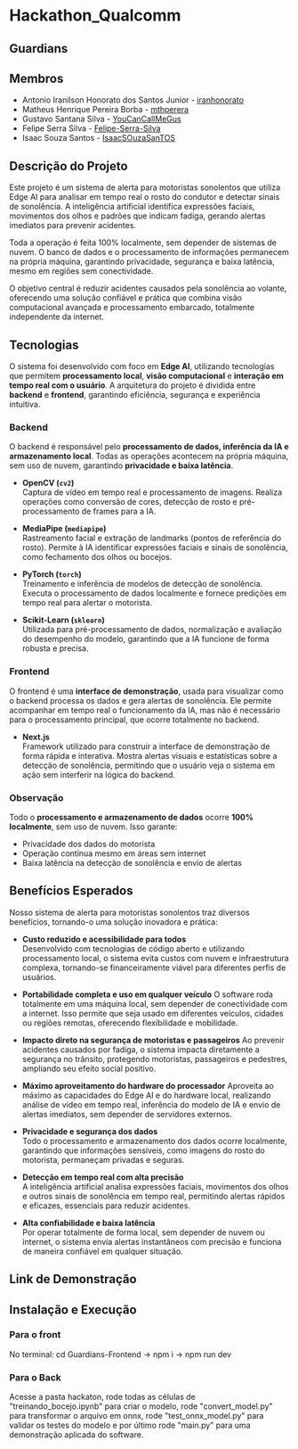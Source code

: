 # Hackathon_Qualcomm

## Guardians

## Membros
- Antonio Iranilson Honorato dos Santos Junior - [iranhonorato](https://github.com/iranhonorato)
- Matheus Henrique Pereira Borba - [mthperera](https://github.com/mthperera)
- Gustavo Santana Silva - [YouCanCallMeGus](https://github.com/YouCanCallMeGus)
- Felipe Serra Silva - [Felipe-Serra-Silva](https://github.com/Felipe-Serra-Silva)
- Isaac Souza Santos - [IsaacSOuzaSanTOS](https://github.com/IsaacSOuzaSanTOS)

## Descrição do Projeto

Este projeto é um sistema de alerta para motoristas sonolentos que utiliza Edge AI para analisar em tempo real o rosto do condutor e detectar sinais de sonolência. A inteligência artificial identifica expressões faciais, movimentos dos olhos e padrões que indicam fadiga, gerando alertas imediatos para prevenir acidentes.

Toda a operação é feita 100% localmente, sem depender de sistemas de nuvem. O banco de dados e o processamento de informações permanecem na própria máquina, garantindo privacidade, segurança e baixa latência, mesmo em regiões sem conectividade.

O objetivo central é reduzir acidentes causados pela sonolência ao volante, oferecendo uma solução confiável e prática que combina visão computacional avançada e processamento embarcado, totalmente independente da internet.

## Tecnologias

O sistema foi desenvolvido com foco em **Edge AI**, utilizando tecnologias que permitem **processamento local**, **visão computacional** e **interação em tempo real com o usuário**. A arquitetura do projeto é dividida entre **backend** e **frontend**, garantindo eficiência, segurança e experiência intuitiva.

### Backend

O backend é responsável pelo **processamento de dados, inferência da IA e armazenamento local**. Todas as operações acontecem na própria máquina, sem uso de nuvem, garantindo **privacidade e baixa latência**.

- **OpenCV (`cv2`)**  
  Captura de vídeo em tempo real e processamento de imagens. Realiza operações como conversão de cores, detecção de rosto e pré-processamento de frames para a IA.

- **MediaPipe (`mediapipe`)**  
  Rastreamento facial e extração de landmarks (pontos de referência do rosto). Permite à IA identificar expressões faciais e sinais de sonolência, como fechamento dos olhos ou bocejos.

- **PyTorch (`torch`)**  
  Treinamento e inferência de modelos de detecção de sonolência. Executa o processamento de dados localmente e fornece predições em tempo real para alertar o motorista.

- **Scikit-Learn (`sklearn`)**  
  Utilizada para pré-processamento de dados, normalização e avaliação do desempenho do modelo, garantindo que a IA funcione de forma robusta e precisa.

### Frontend

O frontend é uma **interface de demonstração**, usada para visualizar como o backend processa os dados e gera alertas de sonolência. Ele permite acompanhar em tempo real o funcionamento da IA, mas não é necessário para o processamento principal, que ocorre totalmente no backend.

- **Next.js**  
  Framework utilizado para construir a interface de demonstração de forma rápida e interativa. Mostra alertas visuais e estatísticas sobre a detecção de sonolência, permitindo que o usuário veja o sistema em ação sem interferir na lógica do backend.

### Observação

Todo o **processamento e armazenamento de dados** ocorre **100% localmente**, sem uso de nuvem. Isso garante:
- Privacidade dos dados do motorista  
- Operação contínua mesmo em áreas sem internet  
- Baixa latência na detecção de sonolência e envio de alertas  

## Benefícios Esperados

Nosso sistema de alerta para motoristas sonolentos traz diversos benefícios, tornando-o uma solução inovadora e prática:

- **Custo reduzido e acessibilidade para todos**  
  Desenvolvido com tecnologias de código aberto e utilizando processamento local, o sistema evita custos com nuvem e infraestrutura complexa, tornando-se financeiramente viável para diferentes perfis de usuários.

- **Portabilidade completa e uso em qualquer veículo**
  O software roda totalmente em uma máquina local, sem depender de conectividade com a internet. Isso permite que seja usado em diferentes veículos, cidades ou regiões remotas, oferecendo flexibilidade e mobilidade.

- **Impacto direto na segurança de motoristas e passageiros** 
  Ao prevenir acidentes causados por fadiga, o sistema impacta diretamente a segurança no trânsito, protegendo motoristas, passageiros e pedestres, ampliando seu efeito social positivo.

- **Máximo aproveitamento do hardware do processador**
  Aproveita ao máximo as capacidades do Edge AI e do hardware local, realizando análise de vídeo em tempo real, inferência do modelo de IA e envio de alertas imediatos, sem depender de servidores externos.

- **Privacidade e segurança dos dados**  
  Todo o processamento e armazenamento dos dados ocorre localmente, garantindo que informações sensíveis, como imagens do rosto do motorista, permaneçam privadas e seguras.

- **Detecção em tempo real com alta precisão**  
  A inteligência artificial analisa expressões faciais, movimentos dos olhos e outros sinais de sonolência em tempo real, permitindo alertas rápidos e eficazes, essenciais para reduzir acidentes.

- **Alta confiabilidade e baixa latência**  
  Por operar totalmente de forma local, sem depender de nuvem ou internet, o sistema envia alertas instantâneos com precisão e funciona de maneira confiável em qualquer situação.

## Link de Demonstração



## Instalação e Execução

### Para o front
No terminal: cd Guardians-Frontend -> npm i -> npm run dev

### Para o Back
Acesse a pasta hackaton, rode todas as células de "treinando_bocejo.ipynb" para criar o modelo, rode "convert_model.py" para transformar o arquivo em onnx, rode "test_onnx_model.py" para validar os testes do modelo e por último rode "main.py" para uma demonstração aplicada do software.